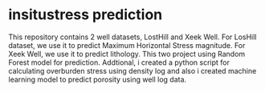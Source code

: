 # insitustress prediction

This repository contains 2 well datasets, LostHill and Xeek Well. For LosHill dataset, we use it to predict Maximum Horizontal Stress magnitude. For Xeek Well, we use it to predict lithology. This two project using Random Forest model for prediction. Addtional, i created a python script for calculating overburden stress using density log and also i created machine learning model to predict porosity using well log data.
